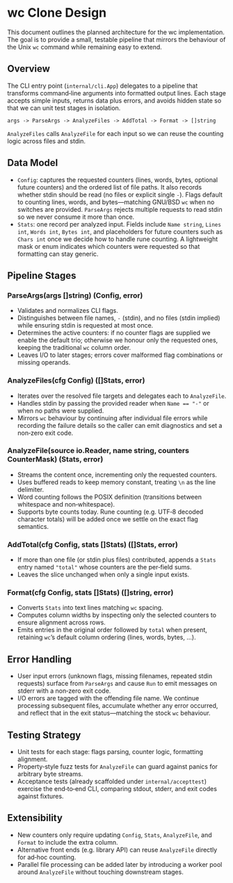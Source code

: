 # wc Clone Design

This document outlines the planned architecture for the wc implementation. The goal is to provide a small, testable pipeline that mirrors the behaviour of the Unix `wc` command while remaining easy to extend.

## Overview

The CLI entry point (`internal/cli.App`) delegates to a pipeline that transforms command‑line arguments into formatted output lines. Each stage accepts simple inputs, returns data plus errors, and avoids hidden state so that we can unit test stages in isolation.

```
args -> ParseArgs -> AnalyzeFiles -> AddTotal -> Format -> []string
```

`AnalyzeFiles` calls `AnalyzeFile` for each input so we can reuse the counting logic across files and stdin.

## Data Model

- `Config`: captures the requested counters (lines, words, bytes, optional future counters) and the ordered list of file paths. It also records whether stdin should be read (no files or explicit single `-`). Flags default to counting lines, words, and bytes—matching GNU/BSD `wc` when no switches are provided. `ParseArgs` rejects multiple requests to read stdin so we never consume it more than once.
- `Stats`: one record per analyzed input. Fields include `Name string`, `Lines int`, `Words int`, `Bytes int`, and placeholders for future counters such as `Chars int` once we decide how to handle rune counting. A lightweight mask or enum indicates which counters were requested so that formatting can stay generic.

## Pipeline Stages

### ParseArgs(args []string) (Config, error)

- Validates and normalizes CLI flags.
- Distinguishes between file names, `-` (stdin), and no files (stdin implied) while ensuring stdin is requested at most once.
- Determines the active counters: if no counter flags are supplied we enable the default trio; otherwise we honour only the requested ones, keeping the traditional `wc` column order.
- Leaves I/O to later stages; errors cover malformed flag combinations or missing operands.

### AnalyzeFiles(cfg Config) ([]Stats, error)

- Iterates over the resolved file targets and delegates each to `AnalyzeFile`.
- Handles stdin by passing the provided reader when `Name == "-"` or when no paths were supplied.
- Mirrors `wc` behaviour by continuing after individual file errors while recording the failure details so the caller can emit diagnostics and set a non‑zero exit code.

### AnalyzeFile(source io.Reader, name string, counters CounterMask) (Stats, error)

- Streams the content once, incrementing only the requested counters.
- Uses buffered reads to keep memory constant, treating `\n` as the line delimiter.
- Word counting follows the POSIX definition (transitions between whitespace and non‑whitespace).
- Supports byte counts today. Rune counting (e.g. UTF‑8 decoded character totals) will be added once we settle on the exact flag semantics.

### AddTotal(cfg Config, stats []Stats) ([]Stats, error)

- If more than one file (or stdin plus files) contributed, appends a `Stats` entry named `"total"` whose counters are the per‑field sums.
- Leaves the slice unchanged when only a single input exists.

### Format(cfg Config, stats []Stats) ([]string, error)

- Converts `Stats` into text lines matching `wc` spacing.
- Computes column widths by inspecting only the selected counters to ensure alignment across rows.
- Emits entries in the original order followed by `total` when present, retaining `wc`’s default column ordering (lines, words, bytes, …).

## Error Handling

- User input errors (unknown flags, missing filenames, repeated stdin requests) surface from `ParseArgs` and cause `Run` to emit messages on stderr with a non‑zero exit code.
- I/O errors are tagged with the offending file name. We continue processing subsequent files, accumulate whether any error occurred, and reflect that in the exit status—matching the stock `wc` behaviour.

## Testing Strategy

- Unit tests for each stage: flags parsing, counter logic, formatting alignment.
- Property‑style fuzz tests for `AnalyzeFile` can guard against panics for arbitrary byte streams.
- Acceptance tests (already scaffolded under `internal/accepttest`) exercise the end‑to‑end CLI, comparing stdout, stderr, and exit codes against fixtures.

## Extensibility

- New counters only require updating `Config`, `Stats`, `AnalyzeFile`, and `Format` to include the extra column.
- Alternative front ends (e.g. library API) can reuse `AnalyzeFile` directly for ad‑hoc counting.
- Parallel file processing can be added later by introducing a worker pool around `AnalyzeFile` without touching downstream stages.
